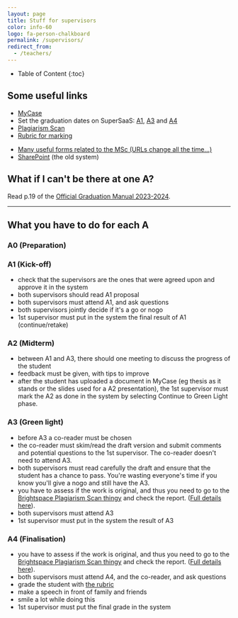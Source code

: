 ```yaml
---
layout: page
title: Stuff for supervisors
color: info-60
logo: fa-person-chalkboard
permalink: /supervisors/
redirect_from:
  - /teachers/
---
```



<div class="box" markdown="1"> 

* Table of Content
{:toc}

</div>



## Some useful links

- [MyCase](https://mycase.tudelft.nl)
- Set the graduation dates on SuperSaaS: [A1](https://www.supersaas.nl/schedule/OenS/Geomatics_P2), [A3](https://www.supersaas.nl/schedule/OenS/Geomatics_P4) and [A4](https://www.supersaas.nl/schedule/OenS/Geomatics_P5)
- [Plagiarism Scan](https://brightspace.tudelft.nl/d2l/home/47493) 
- [Rubric for marking](../rubric/)
<!-- - [Change of supervisor form](https://d1rkab7tlqy5f1.cloudfront.net/Studentenportal/Faculteitspecifiek/Bouwkunde/Onderwijs/Formulieren/Change%20mentor%20team.pdf) -->
- [Many useful forms related to the MSc (URLs change all the time...)](https://www.tudelft.nl/en/student/a-be-student-portal/practical-affairs/forms)
- [SharePoint](https://sharepoint.tudelft.nl/sites/BK/OS/graduationregistration/Lists/Polls/April%2020172018.aspx) (the old system)


## What if I can't be there at one A?
Read p.19 of the [Official Graduation Manual 2023-2024](../rules/GraduationManualGeomatics2023-2024.pdf).

- - -

## What you have to do for each A

### A0 (Preparation)



### A1 (Kick-off)

- check that the supervisors are the ones that were agreed upon and approve it in the system
- both supervisors should read A1 proposal
- both supervisors must attend A1, and ask questions
- both supervisors jointly decide if it's a go or nogo
- 1st supervisor must put in the system the final result of A1 (continue/retake)

### A2 (Midterm)

- between A1 and A3, there should one meeting to discuss the progress of the student
- feedback must be given, with tips to improve
- after the student has uploaded a document in MyCase (eg thesis as it stands or the slides used for a A2 presentation), the 1st supervisor must mark the A2 as done in the system by selecting Continue to Green Light phase.

### A3 (Green light)

- before A3 a co-reader must be chosen
- the co-reader must skim/read the draft version and submit comments and potential questions to the 1st supervisor. The co-reader doesn't need to attend A3.
- both supervisors must read carefully the draft and ensure that the student has a chance to pass. You're wasting everyone's time if you know you'll give a nogo and still have the A3.
- you have to assess if the work is original, and thus you need to go to the [Brightspace Plagiarism Scan thingy](https://brightspace.tudelft.nl/d2l/lms/dropbox/admin/mark/folder_submissions_users.d2l?db=148114&ou=47493) and check the report. ([Full details here](../rules/Nieuw_Teacher_mail_V4.docx)).
- both supervisors must attend A3
- 1st supervisor must put in the system the result of A3

### A4 (Finalisation)

- you have to assess if the work is original, and thus you need to go to the [Brightspace Plagiarism Scan thingy](https://brightspace.tudelft.nl/d2l/lms/dropbox/admin/mark/folder_submissions_users.d2l?db=148117&ou=47493) and check the report. ([Full details here](../rules/Nieuw_Teacher_mail_V4.docx)).
- both supervisors must attend A4, and the co-reader, and ask questions
- grade the student with [the rubric](../rubric/)
- make a speech in front of family and friends
- smile a lot while doing this
- 1st supervisor must put the final grade in the system


